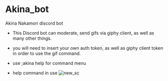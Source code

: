 # Akina_bot
Akina Nakamori discord bot

* This Discord bot can moderate, send gifs via giphy client, as well as many other things. 

* you will need to insert your own auth token, as well as giphy client token in order to use the gif command.

* use ;akina help for command menu

* help command in use
![new_sc](https://user-images.githubusercontent.com/122578356/212208730-673b15ba-8c6d-4499-83a4-6e8b69a6e8b0.png)


